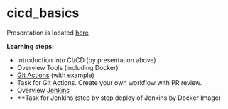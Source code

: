 # cicd_basics

Presentation is located [here](https://godelonline.sharepoint.com/:p:/r/sites/Data_Education/_layouts/15/Doc.aspx?sourcedoc=%7BBF936390-3BB7-48EB-9E1D-A6DF67022866%7D&file=CICD%20basics.pptx&action=edit&mobileredirect=true&cid=ef1b953d-7f4f-49d4-aa9e-5e4370c07a1d)

**Learning steps:**
* Introduction into CI/CD (by presentation above)
* Overview Tools (including Docker)
* [Git Actions](https://docs.github.com/en/actions) (with example)
* Task for Git Actions. Create your own workflow with PR review.
* Overview [Jenkins](jenkins.io/doc/)
* **Task for Jenkins (step by step deploy of Jenkins by Docker Image)

